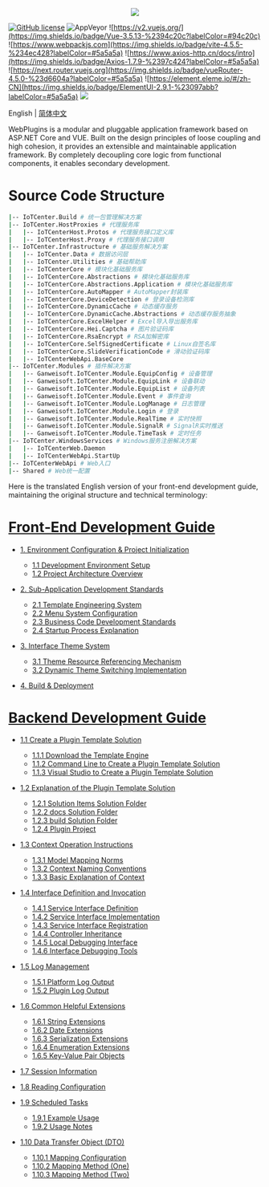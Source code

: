 <p align="center" dir="auto">
  <a href="https://opensource.ganweicloud.com" rel="nofollow">
    <img style="max-width:100%;" src="https://github.com/ganweisoft/WebPlugins/blob/main/src/logo.jpg">
  </a>
</p>

[![GitHub license](https://camo.githubusercontent.com/5eaf3ed8a7e8ccb15c21d967b8635ac79e8b1865da3a5ccf78d2572a3e10738a/68747470733a2f2f696d672e736869656c64732e696f2f6769746875622f6c6963656e73652f646f746e65742f6173706e6574636f72653f636f6c6f723d253233306230267374796c653d666c61742d737175617265)](https://github.com/ganweisoft/WebPlugins/blob/main/LICENSE) ![AppVeyor](https://ci.appveyor.com/api/projects/status/v8gfh6pe2u2laqoa?svg=true) ![https://v2.vuejs.org/](https://img.shields.io/badge/Vue-3.5.13-%2394c20c?labelColor=#94c20c) ![https://www.webpackjs.com](https://img.shields.io/badge/vite-4.5.5-%234ec428?labelColor=#5a5a5a) ![https://www.axios-http.cn/docs/intro](https://img.shields.io/badge/Axios-1.7.9-%2397c424?labelColor=#5a5a5a) ![https://next.router.vuejs.org](https://img.shields.io/badge/vueRouter-4.5.0-%23d6604a?labelColor=#5a5a5a) ![https://element.eleme.io/#/zh-CN](https://img.shields.io/badge/ElementUI-2.9.1-%23097abb?labelColor=#5a5a5a) ![](https://img.shields.io/badge/join-discord-infomational)

English | [简体中文](README-CN.md)

WebPlugins is a modular and pluggable application framework based on ASP.NET Core and VUE. Built on the design principles of loose coupling and high cohesion, it provides an extensible and maintainable application framework. By completely decoupling core logic from functional components, it enables secondary development.

# Source Code Structure
```bash
|-- IoTCenter.Build # 统一包管理解决方案
|-- IoTCenter.HostProxies # 代理服务库
|   |-- IoTCenterHost.Protos # 代理服务接口定义库
|   |-- IoTCenterHost.Proxy # 代理服务接口调用
|-- IoTCenter.Infrastructure # 基础服务解决方案
|   |-- IoTCenter.Data # 数据访问层
|   |-- IoTCenter.Utilities # 基础帮助库
|   |-- IoTCenterCore # 模块化基础服务库
|   |-- IoTCenterCore.Abstractions # 模块化基础服务库
|   |-- IoTCenterCore.Abstractions.Application # 模块化基础服务库
|   |-- IoTCenterCore.AutoMapper # AutoMapper封装库
|   |-- IoTCenterCore.DeviceDetection # 登录设备检测库
|   |-- IoTCenterCore.DynamicCache # 动态缓存服务
|   |-- IoTCenterCore.DynamicCache.Abstractions # 动态缓存服务抽象
|   |-- IoTCenterCore.ExcelHelper # Excel导入导出服务库
|   |-- IoTCenterCore.Hei.Captcha # 图片验证码库
|   |-- IoTCenterCore.RsaEncrypt # RSA加解密库
|   |-- IoTCenterCore.SelfSignedCertificate # Linux自签名库
|   |-- IoTCenterCore.SlideVerificationCode # 滑动验证码库
|   |-- IoTCenterWebApi.BaseCore
|-- IoTCenter.Modules # 插件解决方案
|   |-- Ganweisoft.IoTCenter.Module.EquipConfig # 设备管理
|   |-- Ganweisoft.IoTCenter.Module.EquipLink # 设备联动
|   |-- Ganweisoft.IoTCenter.Module.EquipList # 设备列表
|   |-- Ganweisoft.IoTCenter.Module.Event # 事件查询
|   |-- Ganweisoft.IoTCenter.Module.LogManage # 日志管理
|   |-- Ganweisoft.IoTCenter.Module.Login # 登录
|   |-- Ganweisoft.IoTCenter.Module.RealTime # 实时快照
|   |-- Ganweisoft.IoTCenter.Module.SignalR # SignalR实时推送
|   |-- Ganweisoft.IoTCenter.Module.TimeTask # 定时任务
|-- IoTCenter.WindowsServices # Windows服务注册解决方案
|   |-- IoTCenterWeb.Daemon
|   |-- IoTCenterWebApi.StartUp
|-- IoTCenterWebApi # Web入口
|-- Shared # Web统一配置
````

Here is the translated English version of your front-end development guide, maintaining the original structure and technical terminology:

# [Front‐End Development Guide](https://github.com/ganweisoft/WebPlugins/wiki/Front%E2%80%90End-Development-Guide)
- [1. Environment Configuration & Project Initialization](https://github.com/ganweisoft/WebPlugins/wiki/Front%E2%80%90End-Development-Guide#1-environment-configuration--project-initialization)
  - [1.1 Development Environment Setup](https://github.com/ganweisoft/WebPlugins/wiki/Front%E2%80%90End-Development-Guide#1-install-using-nvm)
  - [1.2 Project Architecture Overview](https://github.com/ganweisoft/WebPlugins/wiki/Front%E2%80%90End-Development-Guide#2-project-structure-description)

- [2. Sub-Application Development Standards](https://github.com/ganweisoft/WebPlugins/wiki/Front%E2%80%90End-Development-Guide#3-sub-application-development)
  - [2.1 Template Engineering System](https://github.com/ganweisoft/WebPlugins/wiki/Front%E2%80%90End-Development-Guide#31-example-template-file-structure-device-linkage)
  - [2.2 Menu System Configuration](https://github.com/ganweisoft/WebPlugins/wiki/Front%E2%80%90End-Development-Guide#32-configuration-menu)
  - [2.3 Business Code Development Standards](https://github.com/ganweisoft/WebPlugins/wiki/Front%E2%80%90End-Development-Guide#33-code-development)
  - [2.4 Startup Process Explanation](https://github.com/ganweisoft/WebPlugins/wiki/Front%E2%80%90End-Development-Guide#34-startup-project)

- [3. Interface Theme System](https://github.com/ganweisoft/WebPlugins/wiki/Front%E2%80%90End-Development-Guide#35-theme-configuration)
  - [3.1 Theme Resource Referencing Mechanism](https://github.com/ganweisoft/WebPlugins/wiki/Front%E2%80%90End-Development-Guide#351-topic-citation)
  - [3.2 Dynamic Theme Switching Implementation](https://github.com/ganweisoft/WebPlugins/wiki/Front%E2%80%90End-Development-Guide#352-theme-switching)

- [4. Build & Deployment](https://github.com/ganweisoft/WebPlugins/wiki/Front%E2%80%90End-Development-Guide#4-build--deployment)

# [Backend Development Guide](https://github.com/ganweisoft/WebPlugins/wiki/Backend-Development-Guide)
- [1.1 Create a Plugin Template Solution](https://github.com/ganweisoft/WebPlugins/wiki/Backend-Development-Guide#11-create-a-plugin-template-solution)
  - [1.1.1 Download the Template Engine](https://github.com/ganweisoft/WebPlugins/wiki/Backend-Development-Guide#111-download-the-template-engine)
  - [1.1.2 Command Line to Create a Plugin Template Solution](https://github.com/ganweisoft/WebPlugins/wiki/Backend-Development-Guide#112-command-line-to-create-a-plugin-template-solution)
  - [1.1.3 Visual Studio to Create a Plugin Template Solution](https://github.com/ganweisoft/WebPlugins/wiki/Backend-Development-Guide#113-visual-studio-to-create-a-plugin-template-solution)

- [1.2 Explanation of the Plugin Template Solution](https://github.com/ganweisoft/WebPlugins/wiki/Backend-Development-Guide#12-explination-of-the-plugin-template-solution)
  - [1.2.1 Solution Items Solution Folder](https://github.com/ganweisoft/WebPlugins/wiki/Backend-Development-Guide#121-solution-items-solution-folder)
  - [1.2.2 docs Solution Folder](https://github.com/ganweisoft/WebPlugins/wiki/Backend-Development-Guide#122-docs-solution-folder)
  - [1.2.3 build Solution Folder](https://github.com/ganweisoft/WebPlugins/wiki/Backend-Development-Guide#123-build-solution-folder)
  - [1.2.4 Plugin Project](https://github.com/ganweisoft/WebPlugins/wiki/Backend-Development-Guide#124-plugin-project)

- [1.3 Context Operation Instructions](https://github.com/ganweisoft/WebPlugins/wiki/Backend-Development-Guide#13-context-operation-instructions)
  - [1.3.1 Model Mapping Norms](https://github.com/ganweisoft/WebPlugins/wiki/Backend-Development-Guide#131-model-mapping-norms)
  - [1.3.2 Context Naming Conventions](https://github.com/ganweisoft/WebPlugins/wiki/Backend-Development-Guide#132-context-naming-conventions)
  - [1.3.3 Basic Explanation of Context](https://github.com/ganweisoft/WebPlugins/wiki/Backend-Development-Guide#133-basic-explanation-of-context)

- [1.4 Interface Definition and Invocation](https://github.com/ganweisoft/WebPlugins/wiki/Backend-Development-Guide#14-interface-definition-and-invocation)
  - [1.4.1 Service Interface Definition](https://github.com/ganweisoft/WebPlugins/wiki/Backend-Development-Guide#141-service-interface-definition)
  - [1.4.2 Service Interface Implementation](https://github.com/ganweisoft/WebPlugins/wiki/Backend-Development-Guide#142-service-interface-implementation)
  - [1.4.3 Service Interface Registration](https://github.com/ganweisoft/WebPlugins/wiki/Backend-Development-Guide#143-service-interface-registration)
  - [1.4.4 Controller Inheritance](https://github.com/ganweisoft/WebPlugins/wiki/Backend-Development-Guide#144-controller-inheritance)
  - [1.4.5 Local Debugging Interface](https://github.com/ganweisoft/WebPlugins/wiki/Backend-Development-Guide#145-local-debugging-interface)
  - [1.4.6 Interface Debugging Tools](https://github.com/ganweisoft/WebPlugins/wiki/Backend-Development-Guide#146-interface-debugging-tools)

- [1.5 Log Management](https://github.com/ganweisoft/WebPlugins/wiki/Backend-Development-Guide#15-log-management)
  - [1.5.1 Platform Log Output](https://github.com/ganweisoft/WebPlugins/wiki/Backend-Development-Guide#151-platform-log-output)
  - [1.5.2 Plugin Log Output](https://github.com/ganweisoft/WebPlugins/wiki/Backend-Development-Guide#152-plugin-log-output)

- [1.6 Common Helpful Extensions](https://github.com/ganweisoft/WebPlugins/wiki/Backend-Development-Guide#16-common-helpful-extensions)
  - [1.6.1 String Extensions](https://github.com/ganweisoft/WebPlugins/wiki/Backend-Development-Guide#161-string-extensions)
  - [1.6.2 Date Extensions](https://github.com/ganweisoft/WebPlugins/wiki/Backend-Development-Guide#162-date-extensions)
  - [1.6.3 Serialization Extensions](https://github.com/ganweisoft/WebPlugins/wiki/Backend-Development-Guide#163-serialization-extensions)
  - [1.6.4 Enumeration Extensions](https://github.com/ganweisoft/WebPlugins/wiki/Backend-Development-Guide#164-enumeration-extensions)
  - [1.6.5 Key-Value Pair Objects](https://github.com/ganweisoft/WebPlugins/wiki/Backend-Development-Guide#165-key-value-pair-objects)

- [1.7 Session Information](https://github.com/ganweisoft/WebPlugins/wiki/Backend-Development-Guide#17-session-information)
- [1.8 Reading Configuration](https://github.com/ganweisoft/WebPlugins/wiki/Backend-Development-Guide#18-reading-configuration)
- [1.9 Scheduled Tasks](https://github.com/ganweisoft/WebPlugins/wiki/Backend-Development-Guide#19-scheduled-tasks)
  - [1.9.1 Example Usage](https://github.com/ganweisoft/WebPlugins/wiki/Backend-Development-Guide#191-example-usage)
  - [1.9.2 Usage Notes](https://github.com/ganweisoft/WebPlugins/wiki/Backend-Development-Guide#192-usage-notes)
- [1.10 Data Transfer Object (DTO)](https://github.com/ganweisoft/WebPlugins/wiki/Backend-Development-Guide#110-data-transfer-object-dto)
  - [1.10.1 Mapping Configuration](https://github.com/ganweisoft/WebPlugins/wiki/Backend-Development-Guide#1101-mapping-configuration)
  - [1.10.2 Mapping Method (One)](https://github.com/ganweisoft/WebPlugins/wiki/Backend-Development-Guide#1102-mapping-method-one)
  - [1.10.3 Mapping Method (Two)](https://github.com/ganweisoft/WebPlugins/wiki/Backend-Development-Guide#1103-mapping-method-two)
